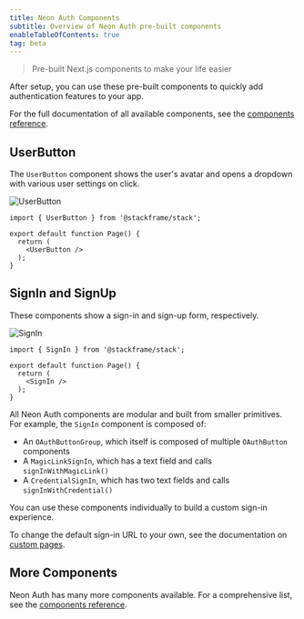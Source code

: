 ```yaml
---
title: Neon Auth Components
subtitle: Overview of Neon Auth pre-built components
enableTableOfContents: true
tag: beta
---
```


> Pre-built Next.js components to make your life easier

After setup, you can use these pre-built components to quickly add authentication features to your app.

For the full documentation of all available components, see the [components reference](/docs/neon-auth/components/components).

## UserButton

The `UserButton` component shows the user's avatar and opens a dropdown with various user settings on click.

![UserButton](/docs/neon-auth/images/user-button.png)

```tsx
import { UserButton } from '@stackframe/stack';

export default function Page() {
  return (
    <UserButton />
  );
}
```

## SignIn and SignUp

These components show a sign-in and sign-up form, respectively.

![SignIn](/docs/neon-auth/images/sign-in.png)

```tsx
import { SignIn } from '@stackframe/stack';

export default function Page() {
  return (
    <SignIn />
  );
}
```

All Neon Auth components are modular and built from smaller primitives. For example, the `SignIn` component is composed of:

- An `OAuthButtonGroup`, which itself is composed of multiple `OAuthButton` components
- A `MagicLinkSignIn`, which has a text field and calls `signInWithMagicLink()`
- A `CredentialSignIn`, which has two text fields and calls `signInWithCredential()`

You can use these components individually to build a custom sign-in experience.

To change the default sign-in URL to your own, see the documentation on [custom pages](/docs/neon-auth/customization/custom-pages).

## More Components

Neon Auth has many more components available. For a comprehensive list, see the [components reference](/docs/neon-auth/components). 